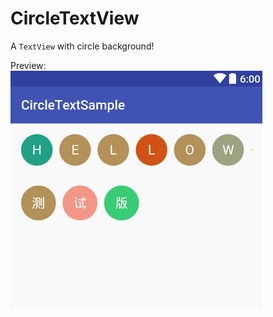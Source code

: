 # CircleTextView
A `TextView` with circle background!

Preview:<br/>
![preview](/screenshot/preview.jpg)
